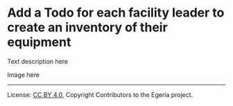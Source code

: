 <!-- SPDX-License-Identifier: CC-BY-4.0 -->
<!-- Copyright Contributors to the Egeria project. -->

# Add a Todo for each facility leader to create an inventory of their equipment

 Text description here 


 Image here




----
License: [CC BY 4.0](https://creativecommons.org/licenses/by/4.0/), Copyright Contributors to the Egeria project.

